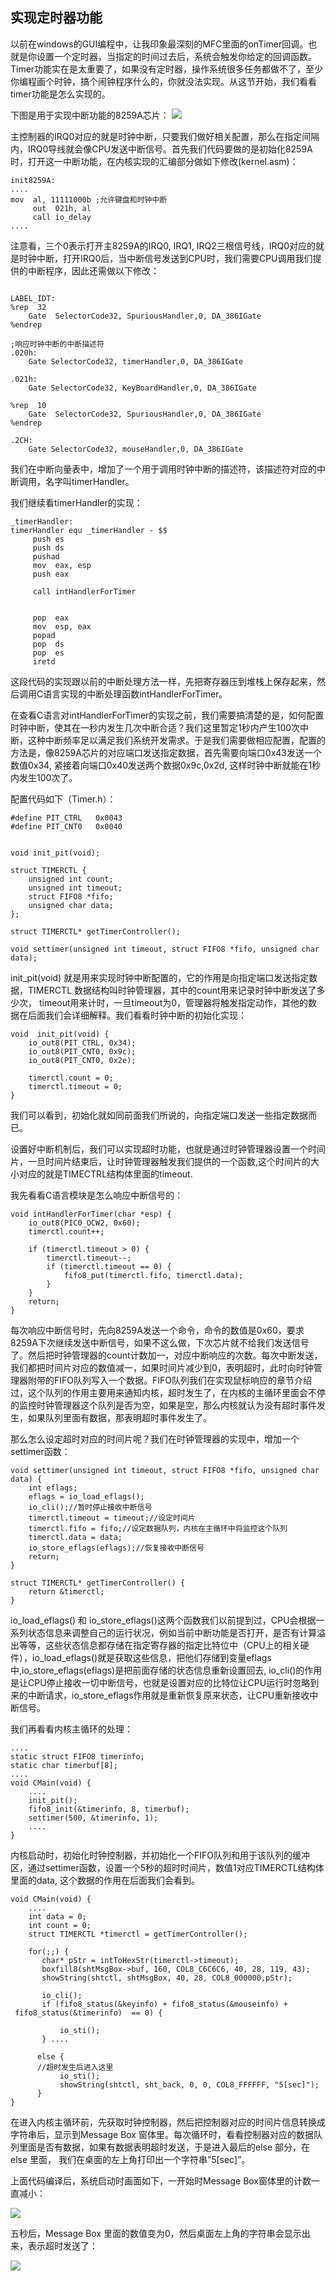 ## 实现定时器功能

以前在windows的GUI编程中，让我印象最深刻的MFC里面的onTimer回调。也就是你设置一个定时器，当指定的时间过去后，系统会触发你给定的回调函数。Timer功能实在是太重要了，如果没有定时器，操作系统很多任务都做不了，至少你编程画个时钟，搞个闹钟程序什么的，你就没法实现。从这节开始，我们看看timer功能是怎么实现的。

下图是用于实现中断功能的8259A芯片：
![](img/20161001103426572.png)

主控制器的IRQ0对应的就是时钟中断，只要我们做好相关配置，那么在指定间隔内，IRQ0导线就会像CPU发送中断信号。首先我们代码要做的是初始化8259A时，打开这一中断功能，在内核实现的汇编部分做如下修改(kernel.asm)：

```
init8259A:
....
mov  al, 11111000b ;允许键盘和时钟中断
     out  021h, al
     call io_delay
....
```

注意看，三个0表示打开主8259A的IRQ0, IRQ1, IRQ2三根信号线，IRQ0对应的就是时钟中断，打开IRQ0后，当中断信号发送到CPU时，我们需要CPU调用我们提供的中断程序，因此还需做以下修改：

```

LABEL_IDT:
%rep  32
    Gate  SelectorCode32, SpuriousHandler,0, DA_386IGate
%endrep

;响应时钟中断的中断描述符
.020h:
    Gate SelectorCode32, timerHandler,0, DA_386IGate

.021h:
    Gate SelectorCode32, KeyBoardHandler,0, DA_386IGate

%rep  10
    Gate  SelectorCode32, SpuriousHandler,0, DA_386IGate
%endrep

.2CH:
    Gate SelectorCode32, mouseHandler,0, DA_386IGate

```

我们在中断向量表中，增加了一个用于调用时钟中断的描述符，该描述符对应的中断调用，名字叫timerHandler。

我们继续看timerHandler的实现：

```
_timerHandler:
timerHandler equ _timerHandler - $$
     push es
     push ds
     pushad
     mov  eax, esp
     push eax

     call intHandlerForTimer


     pop  eax
     mov  esp, eax
     popad
     pop  ds
     pop  es
     iretd
```

这段代码的实现跟以前的中断处理方法一样，先把寄存器压到堆栈上保存起来，然后调用C语言实现的中断处理函数intHandlerForTimer。

在查看C语言对intHandlerForTimer的实现之前，我们需要搞清楚的是，如何配置时钟中断，使其在一秒内发生几次中断合适？我们这里暂定1秒内产生100次中断，这种中断频率足以满足我们系统开发需求。于是我们需要做相应配置，配置的方法是，像8259A芯片的对应端口发送指定数据，首先需要向端口0x43发送一个数值0x34, 紧接着向端口0x40发送两个数据0x9c,0x2d, 这样时钟中断就能在1秒内发生100次了。

配置代码如下（Timer.h）：

```
#define PIT_CTRL   0x0043
#define PIT_CNT0   0x0040


void init_pit(void);

struct TIMERCTL {
    unsigned int count;
    unsigned int timeout;
    struct FIFO8 *fifo;
    unsigned char data;
};

struct TIMERCTL* getTimerController();

void settimer(unsigned int timeout, struct FIFO8 *fifo, unsigned char data);

```

init_pit(void) 就是用来实现时钟中断配置的，它的作用是向指定端口发送指定数据，TIMERCTL 数据结构叫时钟管理器，其中的count用来记录时钟中断发送了多少次， timeout用来计时，一旦timeout为0，管理器将触发指定动作，其他的数据在后面我们会详细解释。我们看看时钟中断的初始化实现：

```
void  init_pit(void) {
    io_out8(PIT_CTRL, 0x34);
    io_out8(PIT_CNT0, 0x9c);
    io_out8(PIT_CNT0, 0x2e);

    timerctl.count = 0;
    timerctl.timeout = 0;
}
```

我们可以看到，初始化就如同前面我们所说的，向指定端口发送一些指定数据而已。

设置好中断机制后，我们可以实现超时功能，也就是通过时钟管理器设置一个时间片，一旦时间片结束后，让时钟管理器触发我们提供的一个函数,这个时间片的大小对应的就是TIMECTRL结构体里面的timeout.

我先看看C语言模块是怎么响应中断信号的：

```
void intHandlerForTimer(char *esp) {
    io_out8(PIC0_OCW2, 0x60);
    timerctl.count++;

    if (timerctl.timeout > 0) {
        timerctl.timeout--;
        if (timerctl.timeout == 0) {
            fifo8_put(timerctl.fifo, timerctl.data);
        }
    }
    return;
}
```

每次响应中断信号时，先向8259A发送一个命令，命令的数值是0x60，要求8259A下次继续发送中断信号，如果不这么做，下次芯片就不给我们发送信号了。然后把时钟管理器的count计数加一，对应中断响应的次数。每次中断发送，我们都把时间片对应的数值减一，如果时间片减少到0，表明超时，此时向时钟管理器附带的FIFO队列写入一个数据。FIFO队列我们在实现鼠标响应的章节介绍过，这个队列的作用主要用来通知内核，超时发生了，在内核的主循环里面会不停的监控时钟管理器这个队列是否为空，如果是空，那么内核就认为没有超时事件发生，如果队列里面有数据，那表明超时事件发生了。

那么怎么设定超时对应的时间片呢？我们在时钟管理器的实现中，增加一个settimer函数：

```
void settimer(unsigned int timeout, struct FIFO8 *fifo, unsigned char data) {
    int eflags;
    eflags = io_load_eflags();
    io_cli();//暂时停止接收中断信号
    timerctl.timeout = timeout;//设定时间片
    timerctl.fifo = fifo;//设定数据队列，内核在主循环中将监控这个队列
    timerctl.data = data;
    io_store_eflags(eflags);//恢复接收中断信号
    return;
}

struct TIMERCTL* getTimerController() {
    return &timerctl;
}
```

io_load_eflags() 和 io_store_eflags()这两个函数我们以前提到过，CPU会根据一系列状态信息来调整自己的运行状况，例如当前中断功能是否打开，是否有计算溢出等等，这些状态信息都存储在指定寄存器的指定比特位中（CPU上的相关硬件），io_load_eflags()就是获取这些信息，把他们存储到变量eflags中,io_store_eflags(eflags)是把前面存储的状态信息重新设置回去, io_cli()的作用是让CPU停止接收一切中断信号，也就是设置对应的比特位让CPU运行时忽略到来的中断请求，io_store_eflags作用就是重新恢复原来状态，让CPU重新接收中断信号。

我们再看看内核主循环的处理：

```
....
static struct FIFO8 timerinfo;
static char timerbuf[8];
....
void CMain(void) {
    ....
    init_pit();
    fifo8_init(&timerinfo, 8, timerbuf);
    settimer(500, &timerinfo, 1);
    ....
}
```

内核启动时，初始化时钟控制器，并初始化一个FIFO队列和用于该队列的缓冲区，通过settimer函数，设置一个5秒的超时时间片，数值1对应TIMERCTL结构体里面的data, 这个数据的作用在后面我们会看到。

```
void CMain(void) {
    ....
    int data = 0;
    int count = 0;
    struct TIMERCTL *timerctl = getTimerController();

    for(;;) {
       char* pStr = intToHexStr(timerctl->timeout);
       boxfill8(shtMsgBox->buf, 160, COL8_C6C6C6, 40, 28, 119, 43);
       showString(shtctl, shtMsgBox, 40, 28, COL8_000000,pStr);

       io_cli();
       if (fifo8_status(&keyinfo) + fifo8_status(&mouseinfo) +
 fifo8_status(&timerinfo)  == 0) {

           io_sti();
       } ....

      else {
      //超时发生后进入这里
           io_sti();
           showString(shtctl, sht_back, 0, 0, COL8_FFFFFF, "5[sec]");
      }
}
```

在进入内核主循环前，先获取时钟控制器，然后把控制器对应的时间片信息转换成字符串后，显示到Message Box 窗体里。每次循环时，看看控制器对应的数据队列里面是否有数据，如果有数据表明超时发送，于是进入最后的else 部分，在else 里面， 我们在桌面的左上角打印出一个字符串”5[sec]”。

上面代码编译后，系统启动时画面如下，一开始时Message Box窗体里的计数一直减小：

![](img/20161206154543963.png)

五秒后，Message Box 里面的数值变为0，然后桌面左上角的字符串会显示出来，表示超时发送了：



![](img/20161206154627051.png)